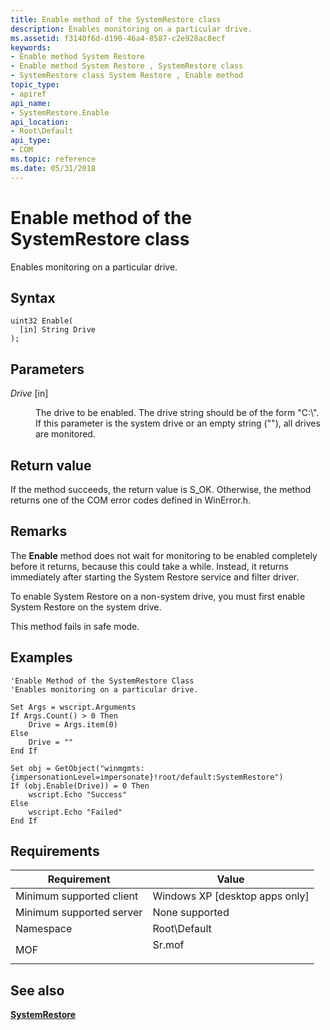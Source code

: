 ```yaml
---
title: Enable method of the SystemRestore class
description: Enables monitoring on a particular drive.
ms.assetid: f3140f6d-d190-46a4-8587-c2e928ac8ecf
keywords:
- Enable method System Restore
- Enable method System Restore , SystemRestore class
- SystemRestore class System Restore , Enable method
topic_type:
- apiref
api_name:
- SystemRestore.Enable
api_location:
- Root\Default
api_type:
- COM
ms.topic: reference
ms.date: 05/31/2018
---
```


# Enable method of the SystemRestore class

Enables monitoring on a particular drive.

## Syntax


```mof
uint32 Enable(
  [in] String Drive
);
```



## Parameters

<dl> <dt>

*Drive* \[in\]
</dt> <dd>

The drive to be enabled. The drive string should be of the form "C:\\". If this parameter is the system drive or an empty string (""), all drives are monitored.

</dd> </dl>

## Return value

If the method succeeds, the return value is S\_OK. Otherwise, the method returns one of the COM error codes defined in WinError.h.

## Remarks

The **Enable** method does not wait for monitoring to be enabled completely before it returns, because this could take a while. Instead, it returns immediately after starting the System Restore service and filter driver.

To enable System Restore on a non-system drive, you must first enable System Restore on the system drive.

This method fails in safe mode.

## Examples


```VB
'Enable Method of the SystemRestore Class
'Enables monitoring on a particular drive.

Set Args = wscript.Arguments
If Args.Count() > 0 Then
    Drive = Args.item(0)
Else 
    Drive = ""
End If

Set obj = GetObject("winmgmts:{impersonationLevel=impersonate}!root/default:SystemRestore")
If (obj.Enable(Drive)) = 0 Then
    wscript.Echo "Success"
Else 
    wscript.Echo "Failed"
End If
```



## Requirements



| Requirement | Value |
|-------------------------------------|-----------------------------------------------------------------------------------|
| Minimum supported client<br/> | Windows XP \[desktop apps only\]<br/>                                       |
| Minimum supported server<br/> | None supported<br/>                                                         |
| Namespace<br/>                | Root\\Default<br/>                                                          |
| MOF<br/>                      | <dl> <dt>Sr.mof</dt> </dl> |



## See also

<dl> <dt>

[**SystemRestore**](systemrestore.md)
</dt> </dl>

 

 





